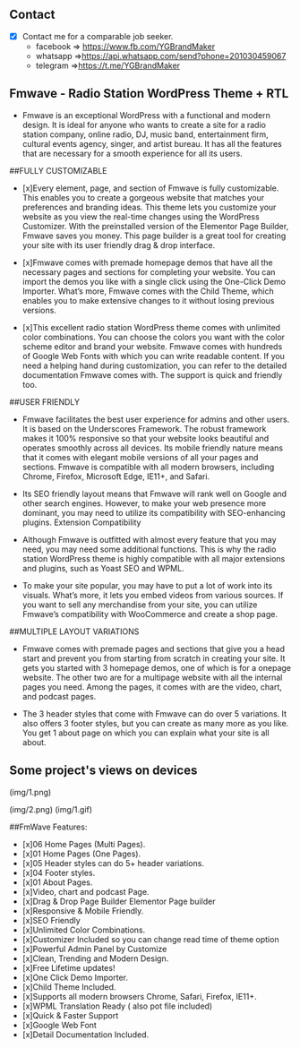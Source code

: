 
## Contact 

- [x] Contact me for a comparable job seeker.
	- facebook => https://www.fb.com/YGBrandMaker
	- whatsapp =>https://api.whatsapp.com/send?phone=201030459067
	- telegram =>https://t.me/YGBrandMaker

## Fmwave - Radio Station WordPress Theme + RTL


- Fmwave is an exceptional WordPress with a functional and modern design. It is ideal for anyone who wants to create a site for a radio station company, online radio, DJ, music band, entertainment firm, cultural events agency, singer, and artist bureau. It has all the features that are necessary for a smooth experience for all its users.

##FULLY CUSTOMIZABLE

- [x]Every element, page, and section of Fmwave is fully customizable. This enables you to create a gorgeous website that matches your preferences and branding ideas. This theme lets you customize your website as you view the real-time changes using the WordPress Customizer. With the preinstalled version of the Elementor Page Builder, Fmwave saves you money. This page builder is a great tool for creating your site with its user friendly drag & drop interface.

- [x]Fmwave comes with premade homepage demos that have all the necessary pages and sections for completing your website. You can import the demos you like with a single click using the One-Click Demo Importer. What’s more, Fmwave comes with the Child Theme, which enables you to make extensive changes to it without losing previous versions.

- [x]This excellent radio station WordPress theme comes with unlimited color combinations. You can choose the colors you want with the color scheme editor and brand your website. Fmwave comes with hundreds of Google Web Fonts with which you can write readable content. If you need a helping hand during customization, you can refer to the detailed documentation Fmwave comes with. The support is quick and friendly too.

##USER FRIENDLY

- Fmwave facilitates the best user experience for admins and other users. It is based on the Underscores Framework. The robust framework makes it 100% responsive so that your website looks beautiful and operates smoothly across all devices. Its mobile friendly nature means that it comes with elegant mobile versions of all your pages and sections. Fmwave is compatible with all modern browsers, including Chrome, Firefox, Microsoft Edge, IE11+, and Safari.

- Its SEO friendly layout means that Fmwave will rank well on Google and other search engines. However, to make your web presence more dominant, you may need to utilize its compatibility with SEO-enhancing plugins. Extension Compatibility

- Although Fmwave is outfitted with almost every feature that you may need, you may need some additional functions. This is why the radio station WordPress theme is highly compatible with all major extensions and plugins, such as Yoast SEO and WPML.

- To make your site popular, you may have to put a lot of work into its visuals. What’s more, it lets you embed videos from various sources. If you want to sell any merchandise from your site, you can utilize Fmwave’s compatibility with WooCommerce and create a shop page.

##MULTIPLE LAYOUT VARIATIONS

- Fmwave comes with premade pages and sections that give you a head start and prevent you from starting from scratch in creating your site. It gets you started with 3 homepage demos, one of which is for a onepage website. The other two are for a multipage website with all the internal pages you need. Among the pages, it comes with are the video, chart, and podcast pages.

- The 3 header styles that come with Fmwave can do over 5 variations. It also offers 3 footer styles, but you can create as many more as you like. You get 1 about page on which you can explain what your site is all about.
## Some project's views on devices


(img/1.png)

(img/2.png)
(img/1.gif)

##FmWave Features:

- [x]06 Home Pages (Multi Pages).
- [x]01 Home Pages (One Pages).
- [x]05 Header styles can do 5+ header variations.
- [x]04 Footer styles.
- [x]01 About Pages.
- [x]Video, chart and podcast Page.
- [x]Drag & Drop Page Builder Elementor Page builder
- [x]Responsive & Mobile Friendly.
- [x]SEO Friendly
- [x]Unlimited Color Combinations.
- [x]Customizer Included so you can change read time of theme option
- [x]Powerful Admin Panel by Customize
- [x]Clean, Trending and Modern Design.
- [x]Free Lifetime updates!
- [x]One Click Demo Importer.
- [x]Child Theme Included.
- [x]Supports all modern browsers Chrome, Safari, Firefox, IE11+.
- [x]WPML Translation Ready ( also pot file included)
- [x]Quick & Faster Support
- [x]Google Web Font
- [x]Detail Documentation Included.
